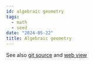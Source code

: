 ```yaml
---
id: algebraic geometry
tags:
  - math
  - seed
date: "2024-05-22"
title: Algebraic geometry
---
```


See also [git source](https://github.com/stacks/stacks-project) and [web view](https://stacks.math.columbia.edu/)
